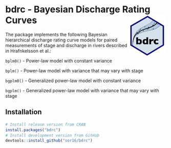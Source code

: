 
<!-- README.md is generated from README.Rmd. Please edit that file -->

# bdrc - Bayesian Discharge Rating Curves <img src="man/figures/logo.png" align="right" alt="" width="120" />

The package implements the following Bayesian hierarchical discharge
rating curve models for paired measurements of stage and discharge in
rivers described in Hrafnkelsson et al.:

`bplm0()` - Power-law model with constant variance

`bplm()` - Power-law model with variance that may vary with stage

`bgplm0()` - Generalized power-law model with constant variance

`bgplm()` - Generalized power-law model with variance that may vary with
stage

## Installation

``` r
# Install release version from CRAN
install.packages("bdrc")
# Install development version from GitHub
devtools::install_github("sor16/bdrc")
```
